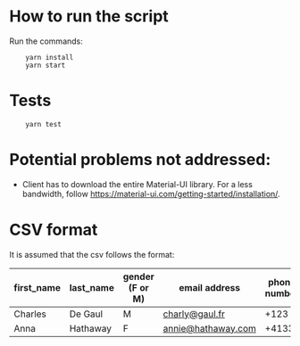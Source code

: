 # How to run the script

Run the commands:

```
    yarn install
    yarn start
```

# Tests

```
    yarn test
```

# Potential problems not addressed:

- Client has to download the entire Material-UI library. For a less bandwidth, follow https://material-ui.com/getting-started/installation/.

# CSV format

It is assumed that the csv follows the format:

| first_name | last_name | gender (F or M) | email address      | phone number |
| ---------- | --------- | --------------- | ------------------ | ------------ |
| Charles    | De Gaul   | M               | charly@gaul.fr     | +123         |
| Anna       | Hathaway  | F               | annie@hathaway.com | +4133        |
